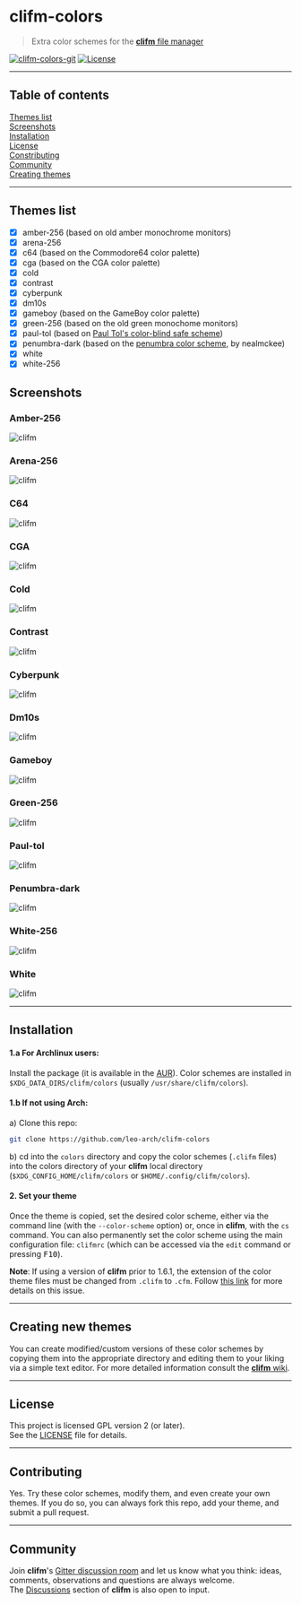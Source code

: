 # clifm-colors
> Extra color schemes for the [**clifm** file manager](https://github.com/leo-arch/clifm)

[![clifm-colors-git](https://img.shields.io/aur/version/clifm-colors-git?color=1793d1&label=clifm-colors-git&logo=archlinux&style=flat)](https://aur.archlinux.org/packages/clifm-colors-git)
[![License](https://img.shields.io/github/license/leo-arch/clifm?color=green&style=flat)](https://github.com/leo-arch/clifm/blob/master/LICENSE)

---

## Table of contents
[Themes list](#themes-list) \
[Screenshots](#screenshots) \
[Installation](#installation) \
[License](#license) \
[Constributing](#contributing) \
[Community](#community) \
[Creating themes](https://github.com/leo-arch/clifm/wiki/Customization#theming)

---

## Themes list
- [x] amber-256 (based on old amber monochrome monitors)
- [x] arena-256
- [x] c64 (based on the Commodore64 color palette)
- [x] cga (based on the CGA color palette)
- [x] cold
- [x] contrast
- [x] cyberpunk
- [x] dm10s
- [x] gameboy (based on the GameBoy color palette)
- [x] green-256 (based on the old green monochome monitors)
- [x] paul-tol (based on [Paul Tol's color-blind safe scheme](https://personal.sron.nl/~pault/))
- [x] penumbra-dark (based on the [penumbra color scheme](https://github.com/nealmckee/penumbra), by nealmckee)
- [x] white
- [x] white-256

## Screenshots

### Amber-256
![clifm](screenshots/amber-256.png)

### Arena-256
![clifm](screenshots/arena-256.png)

### C64
![clifm](screenshots/c64.png)

### CGA
![clifm](screenshots/cga.png)

### Cold
![clifm](screenshots/cold.png)

### Contrast
![clifm](screenshots/contrast.png)

### Cyberpunk
![clifm](screenshots/cyberpunk.png)

### Dm10s
![clifm](screenshots/dm10s.png)

### Gameboy
![clifm](screenshots/gameboy.png)

### Green-256
![clifm](screenshots/green-256.png)

### Paul-tol
![clifm](screenshots/paul-tol.png)

### Penumbra-dark
![clifm](screenshots/penumbra.png)

### White-256
![clifm](screenshots/white-256.png)

### White
![clifm](screenshots/white.png)

---

## Installation

#### 1.a For Archlinux users: 

Install the package (it is available in the [AUR](https://aur.archlinux.org/packages/clifm-colors-git)). Color schemes are installed in `$XDG_DATA_DIRS/clifm/colors` (usually `/usr/share/clifm/colors`).

#### 1.b If not using Arch:

a) Clone this repo:

```sh
git clone https://github.com/leo-arch/clifm-colors
```

b) cd into the `colors` directory and copy the color schemes (`.clifm` files) into the colors directory of your **clifm** local directory (`$XDG_CONFIG_HOME/clifm/colors` or `$HOME/.config/clifm/colors`).

#### 2. Set your theme
Once the theme is copied, set the desired color scheme, either via the command line (with the `--color-scheme` option) or, once in **clifm**, with the `cs` command. You can also permanently set the color scheme using the main configuration file: `clifmrc` (which can be accessed via the `edit` command or pressing <kbd>F10</kbd>).

**Note**: If using a version of **clifm** prior to 1.6.1, the extension of the color theme files must be changed from `.clifm` to `.cfm`. Follow [this link](https://github.com/leo-arch/clifm/wiki/Specifics#new-extension-for-configuration-files) for more details on this issue.

---

## Creating new themes

You can create modified/custom versions of these color schemes by copying them into the appropriate directory and editing them to your liking via a simple text editor. For more detailed information consult the [**clifm** wiki](https://github.com/leo-arch/clifm/wiki/Customization#colors).

---

## License
This project is licensed GPL version 2 (or later). \
See the [LICENSE](https://github.com/leo-arch/clifm-colors/blob/master/LICENSE) file for details.

---

## Contributing
Yes. Try these color schemes, modify them, and even create your own themes. If you do so, you can always fork this repo, add your theme, and submit a pull request.

---

## Community
Join **clifm**'s [Gitter discussion room](https://gitter.im/leo-arch/clifm) and let us know what you think: ideas, comments, observations and questions are always welcome. \
The [Discussions](https://github.com/leo-arch/clifm/discussions) section of **clifm** is also open to input.
